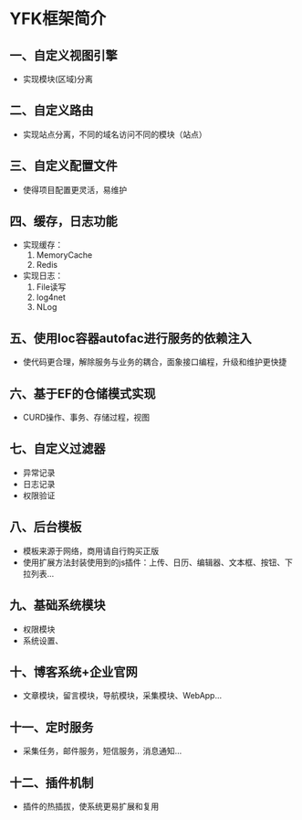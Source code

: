 # YFK框架简介

## 一、自定义视图引擎 

* 实现模块(区域)分离

## 二、自定义路由 

* 实现站点分离，不同的域名访问不同的模块（站点）

## 三、自定义配置文件 

* 使得项目配置更灵活，易维护

## 四、缓存，日志功能

* 实现缓存：         
    1. MemoryCache 
    2. Redis 
* 实现日志：
    1. File读写 
    2. log4net
    3. NLog
## 五、使用Ioc容器autofac进行服务的依赖注入

* 使代码更合理，解除服务与业务的耦合，面象接口编程，升级和维护更快捷

## 六、基于EF的仓储模式实现  

* CURD操作、事务、存储过程，视图

## 七、自定义过滤器

* 异常记录
* 日志记录
* 权限验证

## 八、后台模板

* 模板来源于网络，商用请自行购买正版			
* 使用扩展方法封装使用到的js插件：上传、日历、编辑器、文本框、按钮、下拉列表...		

## 九、基础系统模块

* 权限模块
* 系统设置、

## 十、博客系统+企业官网

* 文章模块，留言模块，导航模块，采集模块、WebApp...

## 十一、定时服务

* 采集任务，邮件服务，短信服务，消息通知...

## 十二、插件机制

* 插件的热插拔，使系统更易扩展和复用

